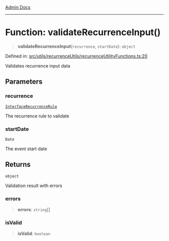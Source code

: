[Admin Docs](/)

***

# Function: validateRecurrenceInput()

> **validateRecurrenceInput**(`recurrence`, `startDate`): `object`

Defined in: [src/utils/recurrenceUtils/recurrenceUtilityFunctions.ts:20](https://github.com/PalisadoesFoundation/talawa-admin/blob/main/src/utils/recurrenceUtils/recurrenceUtilityFunctions.ts#L20)

Validates recurrence input data

## Parameters

### recurrence

[`InterfaceRecurrenceRule`](../../recurrenceTypes/interfaces/InterfaceRecurrenceRule.md)

The recurrence rule to validate

### startDate

`Date`

The event start date

## Returns

`object`

Validation result with errors

### errors

> **errors**: `string`[]

### isValid

> **isValid**: `boolean`
